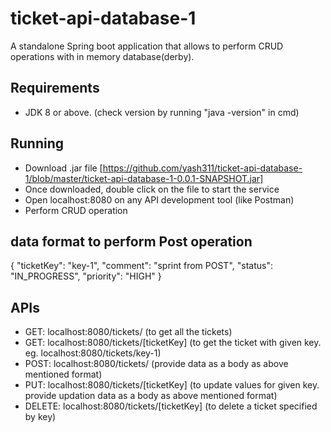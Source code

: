 # ticket-api-database-1
A standalone Spring boot application that allows to perform CRUD operations with in memory database(derby).

## Requirements
* JDK 8 or above. (check version by running "java -version" in cmd)

## Running
* Download .jar file [https://github.com/yash311/ticket-api-database-1/blob/master/ticket-api-database-1-0.0.1-SNAPSHOT.jar]
* Once downloaded, double click on the file to start the service
* Open localhost:8080 on any API development tool (like Postman)
* Perform CRUD operation

## data format to perform Post operation
{
    "ticketKey": "key-1",
    "comment": "sprint from POST",
    "status": "IN_PROGRESS",
    "priority": "HIGH"
}

## APIs
* GET: localhost:8080/tickets/ (to get all the tickets)
* GET: localhost:8080/tickets/[ticketKey] (to get the ticket with given key. eg. localhost:8080/tickets/key-1)
* POST: localhost:8080/tickets/ (provide data as a body as above mentioned format)
* PUT: localhost:8080/tickets/[ticketKey] (to update values for given key. provide updation data as a body as above mentioned format)
* DELETE: localhost:8080/tickets/[ticketKey] (to delete a ticket specified by key)

